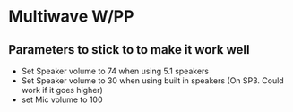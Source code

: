 Multiwave W/PP
=============
Parameters to stick to to make it work well
--------------
- Set Speaker volume to 74 when using 5.1 speakers
- Set Speaker volume to 30 when using built in speakers (On SP3. Could work if it goes higher)
- set Mic volume to 100

